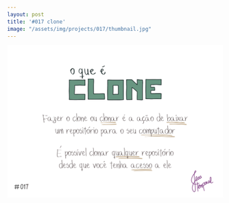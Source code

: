 ```yaml
---
layout: post
title: '#017 clone'
image: "/assets/img/projects/017/thumbnail.jpg"
---
```


<img  alt="Fazer um clone ou clonar um projeto é a mesma coisa que baixar o projeto para o seu computador" src="/assets/img/projects/017/full.jpg">